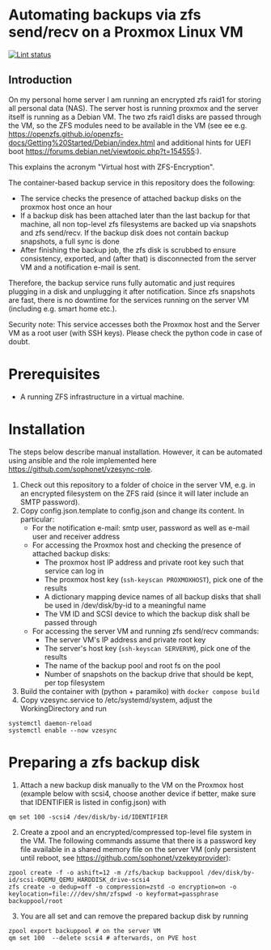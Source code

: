 # Automating backups via zfs send/recv on a Proxmox Linux VM

[![Lint status](https://github.com/sophonet/vzesync/actions/workflows/check.yml/badge.svg)](https://github.com/sophonet/vzesync/actions/workflows/check.yml)

## Introduction

On my personal home server I am running an encrypted zfs raid1 for storing all personal
data (NAS). The server host is running proxmox and the server itself is running as a Debian
VM. The two zfs raid1 disks are passed through the VM, so the ZFS modules need to be
available in the VM (see ee e.g. https://openzfs.github.io/openzfs-docs/Getting%20Started/Debian/index.html
and additional hints for UEFI boot https://forums.debian.net/viewtopic.php?t=154555:).

This explains the acronym "Virtual host with ZFS-Encryption".

The container-based backup service in this repository does the following:

* The service checks the presence of attached backup disks on the proxmox host once an hour
* If a backup disk has been attached later than the last backup for that machine,
  all non top-level zfs filesystems are backed up via snapshots and zfs send/recv.
  If the backup disk does not contain backup snapshots, a full sync is done
* After finishing the backup job, the zfs disk is scrubbed to ensure consistency, exported, and
  (after that) is disconnected from the server VM and a notification e-mail is sent.

Therefore, the backup service runs fully automatic and just requires plugging in a disk and
unplugging it after notification. Since zfs snapshots are fast, there is no downtime for
the services running on the server VM (including e.g. smart home etc.).

Security note: This service accesses both the Proxmox host and the Server VM as a root user (with SSH keys).
Please check the python code in case of doubt.

# Prerequisites

* A running ZFS infrastructure in a virtual machine.

# Installation

The steps below describe manual installation. However, it can be automated using ansible and the
role implemented here https://github.com/sophonet/vzesync-role.

1. Check out this repository to a folder of choice in the server VM, e.g. in an encrypted filesystem
   on the ZFS raid (since it will later include an SMTP password).
2. Copy config.json.template to config.json and change its content. In particular:
   - For the notification e-mail: smtp user, password as well as e-mail user and receiver address
   - For accessing the Proxmox host and checking the presence of attached backup disks:
       - The proxmox host IP address and private root key such that service can log in
       - The proxmox host key (```ssh-keyscan PROXMOXHOST```), pick one of the results
       - A dictionary mapping device names of all backup disks that shall be used in
         /dev/disk/by-id to a meaningful name
       - The VM ID and SCSI device to which the backup disk shall be passed through
    - For accessing the server VM and running zfs send/recv commands:
        - The server VM's IP address and private root key
        - The server's host key (```ssh-keyscan SERVERVM```), pick one of the results
        - The name of the backup pool and root fs on the pool
        - Number of snapshots on the backup drive that should be kept, per top filesystem
3. Build the container with (python + paramiko) with ```docker compose build```
3. Copy vzesync.service to /etc/systemd/system, adjust the WorkingDirectory and run
```
systemctl daemon-reload
systemctl enable --now vzesync
```

# Preparing a zfs backup disk

1. Attach a new backup disk manually to the VM on the Proxmox host (example below with scsi4, choose another device if better, make sure that IDENTIFIER is listed in config.json) with

```
qm set 100 -scsi4 /dev/disk/by-id/IDENTIFIER
```
2. Create a zpool and an encrypted/compressed top-level file system in the VM. The following commands assume that there is a password
key file available in a shared memory file on the server VM (only persistent until reboot, see https://github.com/sophonet/vzekeyprovider):
```
zpool create -f -o ashift=12 -m /zfs/backup backuppool /dev/disk/by-id/scsi-0QEMU_QEMU_HARDDISK_drive-scsi4
zfs create -o dedup=off -o compression=zstd -o encryption=on -o keylocation=file:///dev/shm/zfspwd -o keyformat=passphrase backuppool/root
```
3. You are all set and can remove the prepared backup disk by running
```
zpool export backuppool # on the server VM
qm set 100  --delete scsi4 # afterwards, on PVE host
```
